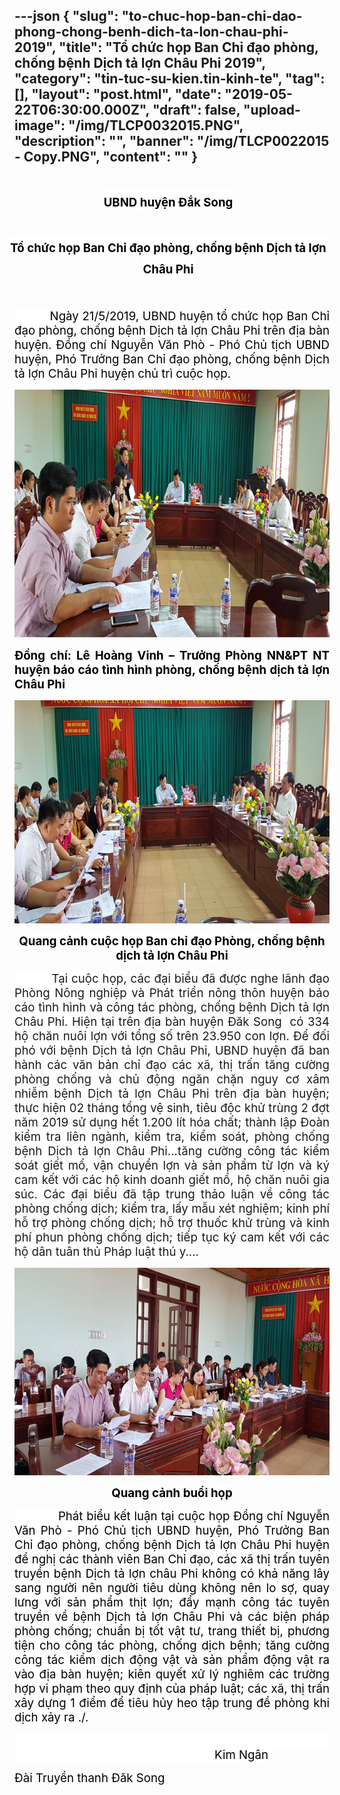 ---json
{
    "slug": "to-chuc-hop-ban-chi-dao-phong-chong-benh-dich-ta-lon-chau-phi-2019",
    "title": "Tổ chức họp Ban Chỉ đạo phòng, chống bệnh Dịch tả lợn Châu Phi 2019",
    "category": "tin-tuc-su-kien.tin-kinh-te",
    "tag": [],
    "layout": "post.html",
    "date": "2019-05-22T06:30:00.000Z",
    "draft": false,
    "upload-image": "/img/TLCP0032015.PNG",
    "description": "",
    "banner": "/img/TLCP0022015 - Copy.PNG",
    "__content__": ""
}
---
<h1 style="margin-left:-9.0pt; margin-right:0cm; text-align:center"><span style="background-color:white"><span style="font-size:14.0pt"><span style="color:black">UBND huyện Đắk Song</span></span></span></h1>

<h1 style="margin-left:-9.0pt; margin-right:0cm; text-align:center"><span style="background-color:white"><span style="font-size:14.0pt"><span style="color:black">Tổ chức họp Ban Chỉ đạo ph&ograve;ng, chống bệnh Dịch tả lợn Ch&acirc;u Phi</span></span></span></h1>

<p>&nbsp;</p>

<p style="text-align:justify"><span style="font-size:14.0pt"><span style="background-color:white"><span style="color:black">&nbsp; &nbsp; &nbsp; &nbsp; &nbsp; Ng&agrave;y 21/5/2019, UBND huyện tổ chức họp Ban Chỉ đạo ph&ograve;ng, chống bệnh Dịch tả lợn Ch&acirc;u Phi tr&ecirc;n địa b&agrave;n huyện. Đồng ch&iacute; Nguyễn Văn Ph&ograve; - Ph&oacute; Chủ tịch UBND huyện, Ph&oacute; Trưởng Ban Chỉ đạo ph&ograve;ng, chống bệnh Dịch tả lợn Ch&acirc;u Phi huyện chủ tr&igrave; cuộc họp.</span></span></span></p>

<p style="text-align:justify"><img alt="" src="/img/TLCP0012015.PNG" /></p>

<p style="text-align:justify"><strong><span style="font-size:14.0pt"><span style="background-color:white"><span style="color:black">Đồng ch&iacute;: L&ecirc; Ho&agrave;ng Vinh &ndash; Trưởng Ph&ograve;ng NN&amp;PT NT huyện b&aacute;o c&aacute;o t&igrave;nh h&igrave;nh ph&ograve;ng, chống bệnh dịch tả lợn Ch&acirc;u Phi</span></span></span></strong></p>

<p style="text-align:justify"><img alt="" src="/img/TLCP0022015 - Copy.PNG" /></p>

<p style="text-align:center"><strong><span style="font-size:14.0pt"><span style="background-color:white"><span style="color:black">Quang cảnh cuộc họp Ban chỉ đạo Ph&ograve;ng, chống bệnh dịch tả lợn Ch&acirc;u Phi</span></span></span></strong></p>

<p style="text-align:justify"><span style="font-size:14.0pt"><span style="background-color:white">&nbsp; &nbsp; &nbsp; &nbsp; &nbsp; Tại cuộc họp, c&aacute;c đại biểu đ&atilde; được nghe l&atilde;nh đạo Ph&ograve;ng N&ocirc;ng nghiệp v&agrave; Ph&aacute;t triển n&ocirc;ng th&ocirc;n huyện b&aacute;o c&aacute;o t&igrave;nh h&igrave;nh v&agrave; c&ocirc;ng t&aacute;c ph&ograve;ng, chống bệnh Dịch tả lợn Ch&acirc;u Phi. Hiện tại tr&ecirc;n địa b&agrave;n huyện Đăk Song&nbsp; c&oacute; 334 hộ chăn nu&ocirc;i lợn với tổng số tr&ecirc;n 23.950 con lợn. Để đối ph&oacute; với bệnh Dịch tả lợn Ch&acirc;u Phi, UBND huyện đ&atilde; ban h&agrave;nh c&aacute;c văn bản chỉ đạo c&aacute;c x&atilde;, thị trấn tăng cường ph&ograve;ng chống v&agrave; chủ động ngăn chặn nguy cơ x&acirc;m nhiễm bệnh Dịch tả lợn Ch&acirc;u Phi tr&ecirc;n địa b&agrave;n huyện; thực hiện 02 th&aacute;ng tổng vệ sinh, ti&ecirc;u độc khử tr&ugrave;ng 2 đợt năm 2019 sử dụng hết 1.200 l&iacute;t h&oacute;a chất; th&agrave;nh lập Đo&agrave;n kiểm tra li&ecirc;n ng&agrave;nh, kiểm tra, kiểm so&aacute;t, ph&ograve;ng chống bệnh Dịch tả lợn Ch&acirc;u Phi...tăng cường c&ocirc;ng t&aacute;c kiểm so&aacute;t giết mổ, vận chuyển lợn v&agrave; sản phẩm từ lợn v&agrave; k&yacute; cam kết với c&aacute;c hộ kinh doanh giết mổ, hộ chăn nu&ocirc;i gia s&uacute;c. </span></span><span style="font-size:14.0pt">C&aacute;c đại biểu đ&atilde; tập trung thảo luận về c&ocirc;ng t&aacute;c ph&ograve;ng chống dịch; kiểm tra, lấy mẫu x&eacute;t nghiệm; kinh ph&iacute; hỗ trợ ph&ograve;ng chống dịch; hỗ trợ thuốc khử tr&ugrave;ng v&agrave; kinh ph&iacute; phun ph&ograve;ng chống dịch; tiếp tục k&yacute; cam kết với c&aacute;c hộ d&acirc;n <span style="background-color:white">tu&acirc;n thủ Ph&aacute;p luật th&uacute; y....</span></span></p>

<p style="text-align:justify"><img alt="" src="/img/TLCP0032015.PNG" /></p>

<p style="text-align:center"><strong><span style="font-size:14.0pt"><span style="background-color:white"><span style="color:black">Quang cảnh buổi họp</span></span></span></strong></p>

<p style="text-align:justify"><span style="background-color:white"><span style="font-size:14.0pt"><span style="background-color:white"><span style="color:black">&nbsp; &nbsp; &nbsp; &nbsp; &nbsp; &nbsp; Ph&aacute;t biểu kết luận tại cuộc họp Đồng ch&iacute; Nguyễn Văn Ph&ograve; - Ph&oacute; Chủ tịch UBND huyện, Ph&oacute; Trưởng Ban Chỉ đạo ph&ograve;ng</span></span></span><span style="font-size:14.0pt"><span style="color:black">, chống bệnh Dịch tả lợn Ch&acirc;u Phi huyện đề nghị c&aacute;c th&agrave;nh vi&ecirc;n Ban Chỉ đạo, c&aacute;c x&atilde; thị trấn tuy&ecirc;n truyền bệnh <span style="background-color:white">Dịch tả lợn ch&acirc;u Phi kh&ocirc;ng c&oacute; khả năng l&acirc;y sang người n&ecirc;n người ti&ecirc;u d&ugrave;ng kh&ocirc;ng n&ecirc;n lo sợ, quay lưng với sản phẩm thịt lợn; đẩy mạnh c&ocirc;ng t&aacute;c tuy&ecirc;n truyền về bệnh Dịch tả lợn Ch&acirc;u Phi v&agrave; c&aacute;c biện ph&aacute;p ph&ograve;ng chống; chuẩn bị tốt vật tư, trang thiết bị, phương tiện cho c&ocirc;ng t&aacute;c ph&ograve;ng, chống dịch bệnh; tăng cường c&ocirc;ng t&aacute;c kiểm dịch động vật v&agrave; sản phẩm động vật ra v&agrave;o địa b&agrave;n huyện; ki&ecirc;n quyết xử l&yacute; nghi&ecirc;m c&aacute;c trường hợp vi phạm theo quy định của ph&aacute;p luật; c&aacute;c x&atilde;, thị trấn x&acirc;y dựng 1 điểm để ti&ecirc;u hủy heo tập trung đề ph&ograve;ng khi dịch xảy ra ./.</span></span></span></span></p>

<p><span style="background-color:white"><span style="font-size:14.0pt"><span style="background-color:white"><span style="color:black">&nbsp;&nbsp;&nbsp;&nbsp;&nbsp;&nbsp;&nbsp;&nbsp;&nbsp;&nbsp;&nbsp;&nbsp;&nbsp;&nbsp;&nbsp;&nbsp;&nbsp;&nbsp;&nbsp;&nbsp;&nbsp;&nbsp;&nbsp;&nbsp;&nbsp;&nbsp;&nbsp;&nbsp;&nbsp;&nbsp;&nbsp;&nbsp;&nbsp;&nbsp;&nbsp;&nbsp;&nbsp;&nbsp;&nbsp;&nbsp;&nbsp;&nbsp;&nbsp;&nbsp;&nbsp;&nbsp;&nbsp;&nbsp;&nbsp;&nbsp;&nbsp;&nbsp;&nbsp;&nbsp;&nbsp;&nbsp;&nbsp;&nbsp;&nbsp;&nbsp;&nbsp;&nbsp;&nbsp;&nbsp;&nbsp;&nbsp;&nbsp;&nbsp;&nbsp;&nbsp;&nbsp;&nbsp;&nbsp;&nbsp;&nbsp;&nbsp;&nbsp;&nbsp;&nbsp;&nbsp;&nbsp;&nbsp;&nbsp;&nbsp;&nbsp;&nbsp;&nbsp;&nbsp;&nbsp;&nbsp;&nbsp;&nbsp;&nbsp;&nbsp;&nbsp;&nbsp;&nbsp;&nbsp;&nbsp;&nbsp;&nbsp;&nbsp;&nbsp;&nbsp;&nbsp;&nbsp;&nbsp;&nbsp;&nbsp;&nbsp;&nbsp;&nbsp;&nbsp;&nbsp;&nbsp;&nbsp;&nbsp;&nbsp;&nbsp;&nbsp;&nbsp;&nbsp;&nbsp;&nbsp;&nbsp;&nbsp;&nbsp;&nbsp;&nbsp; &nbsp;&nbsp;&nbsp;&nbsp;&nbsp;&nbsp;&nbsp;&nbsp;&nbsp;&nbsp;&nbsp;&nbsp;&nbsp;&nbsp;&nbsp;&nbsp;&nbsp;&nbsp;&nbsp;&nbsp;&nbsp;&nbsp;&nbsp;&nbsp;&nbsp;&nbsp;&nbsp;Kim Ng&acirc;n</span></span></span></span></p>

<p><span style="background-color:white"><span style="font-size:14.0pt"><span style="background-color:white"><span style="color:black">Đ&agrave;i Truyền thanh Đăk Song</span></span></span></span></p>

<p>&nbsp;</p>
